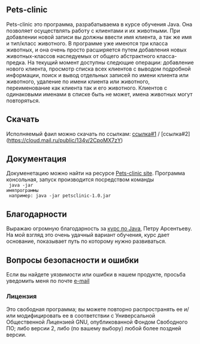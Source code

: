 ## Pets-clinic 

Pets-clinic это программа, разрабатываема в курсе обучения Java. Она позволяет осуществлять работу с клиентами и их животными. При добавлении новой записи вы должны ввести имя клиента, а так же имя и тип/класс животного. В программе уже имеются три класса животных, и она очень просто расширяется путем добавления новых животных-классов наследуемых от общего абстрактного класса-предка. На текущий момент доступны следющие операции: добавление нового клиента, просмотр списка всех клиентов с выводом подробной информации, поиск и вывод отдельных записей по имени клиента или животного, удаление по имени клиента или животного, переименование как клиента так и его животного. Клиентов с одинаковыми именами в списке быть не может, имена животных могут повторяться.

## Скачать

Исполняемый фаил можно скачать по ссылкам: [ссылка#1](http://petsclinic.site40.net/download/) / [ссылка#2] (https://cloud.mail.ru/public/134v/2CpoMX7zY)

## Документация

Докуменетацию можно найти на ресурсе [Pets-clinic site](http://petsclinic.site40.net/docs).
Программа консольная, запуск производится посредством команды<br>
<code>
java -jar имяпрограммы<br>
например: java -jar petsclinic-1.0.jar
</code>

## Благодарности

Выражаю огромную благодарность за [курс по Java](https://www.youtube.com/channel/UCLUYG3J5lYXs9gwz98aXIsQ), Петру Арсентьеву. На мой взгляд это очень удачный вариант обучения, курс дает основание, показывает путь по которому нужно развиваться.

## Вопросы безопасности и ошибки

Если вы найдете уязвимости или ошибки в нашем продукте, просьба уведомить меня по почте [e-mail](petsclinic_site40_net@mail.ru) 

### Лицензия

Это свободная программа; вы можете повторно распространять ее и/или модифицировать ее в соответствии с Универсальной Общественной Лицензией GNU, опубликованной Фондом Свободного ПО; либо версии 2, либо (по вашему выбору) любой более поздней версии.
